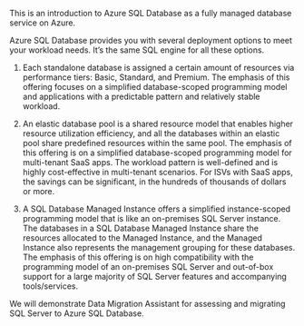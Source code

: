 This is an introduction to Azure SQL Database as a fully managed database service on Azure.

Azure SQL Database provides you with several deployment options to meet your workload needs. It’s the same SQL engine for all these options. 

1) Each standalone database is assigned a certain amount of resources via performance tiers: Basic, Standard, and Premium. The emphasis of this offering focuses on a simplified database-scoped programming model and applications with a predictable pattern and relatively stable workload. 

2) An elastic database pool is a shared resource model that enables higher resource utilization efficiency, and all the databases within an elastic pool share predefined resources within the same pool. The emphasis of this offering is on a simplified database-scoped programming model for multi-tenant SaaS apps.  The workload pattern is well-defined and is highly cost-effective in multi-tenant scenarios.  For ISVs with SaaS apps, the savings can be significant, in the hundreds of thousands of dollars or more.

3) A SQL Database Managed Instance offers a simplified instance-scoped programming model that is like an on-premises SQL Server instance. The databases in a SQL Database Managed Instance share the resources allocated to the Managed Instance, and the Managed Instance also represents the management grouping for these databases. The emphasis of this offering is on high compatibility with the programming model of an on-premises SQL Server and out-of-box support for a large majority of SQL Server features and accompanying tools/services. 

We will demonstrate Data Migration Assistant for assessing and migrating SQL Server to Azure SQL Database.
